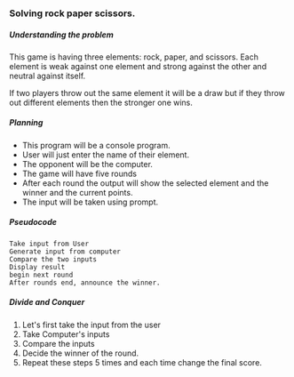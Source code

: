 ### Solving rock paper scissors.

##### Understanding the problem

This game is having three elements: rock, paper, and scissors. Each element is weak against one element and strong against the other and neutral against itself.

If two players throw out the same element it will be a draw but if they throw out different elements then the stronger one wins.

##### Planning
- This program will be a console program.
- User will just enter the name of their element.
- The opponent will be the computer.
- The game will have five rounds
- After each round the output will show the selected element and the winner and the current points.
- The input will be taken using prompt.
 ##### Pseudocode
```
Take input from User
Generate input from computer
Compare the two inputs
Display result
begin next round
After rounds end, announce the winner.
```
##### Divide and Conquer

1. Let's first take the input from the user
2. Take Computer's inputs 
3. Compare the inputs
4. Decide the winner of the round.
5. Repeat these steps 5 times and each time change the final score.
